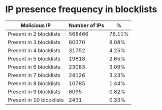 # IP presence frequency in blocklists
| Malicious IP | Number of IPs | % |
|----|----|----|
| Present in 2 blocklists | 568466 | 76.11% |
| Present in 3 blocklists | 60370 | 8.08% |
| Present in 4 blocklists | 31752 | 4.25% |
| Present in 5 blocklists | 19818 | 2.65% |
| Present in 6 blocklists | 23083 | 3.09% |
| Present in 7 blocklists | 24126 | 3.23% |
| Present in 8 blocklists | 10785 | 1.44% |
| Present in 9 blocklists | 6095 | 0.82% |
| Present in 10 blocklists | 2431 | 0.33% |

